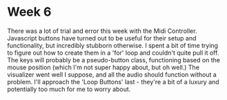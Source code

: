 # Week 6

There was a lot of trial and error this week with the Midi Controller. Javascript buttons have turned out to be useful for their setup and functionality, but incredibly stubborn otherwise. I spent a bit of time trying to figure out how to create them in a 'for' loop and couldn't quite pull it off. The keys will probably be a pseudo-button class, functioning based on the mouse position (which I'm not super happy about, but oh well.) The visualizer went well I suppose, and all the audio should function without a problem. I'll approach the 'Loop Buttons' last - they're a bit of a luxury and potentially too much for me to worry about. 
